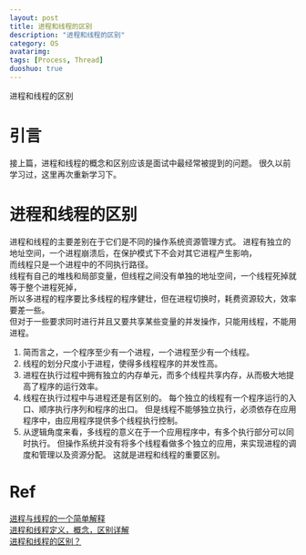 ```yaml
---
layout: post
title: 进程和线程的区别
description: "进程和线程的区别"
category: OS
avatarimg:
tags: [Process, Thread]
duoshuo: true
---
```


进程和线程的区别

# 引言

接上篇，进程和线程的概念和区别应该是面试中最经常被提到的问题。
很久以前学习过，这里再次重新学习下。

# 进程和线程的区别

进程和线程的主要差别在于它们是不同的操作系统资源管理方式。  进程有独立的地址空间，一个进程崩溃后，在保护模式下不会对其它进程产生影响，  
而线程只是一个进程中的不同执行路径。  
线程有自己的堆栈和局部变量，但线程之间没有单独的地址空间，一个线程死掉就等于整个进程死掉，  
所以多进程的程序要比多线程的程序健壮，但在进程切换时，耗费资源较大，效率要差一些。  
但对于一些要求同时进行并且又要共享某些变量的并发操作，只能用线程，不能用进程。  


1. 简而言之，一个程序至少有一个进程，一个进程至少有一个线程。
2. 线程的划分尺度小于进程，使得多线程程序的并发性高。
3. 进程在执行过程中拥有独立的内存单元，而多个线程共享内存，从而极大地提高了程序的运行效率。
4. 线程在执行过程中与进程还是有区别的。
   每个独立的线程有一个程序运行的入口、顺序执行序列和程序的出口。
   但是线程不能够独立执行，必须依存在应用程序中，由应用程序提供多个线程执行控制。
5. 从逻辑角度来看，多线程的意义在于一个应用程序中，有多个执行部分可以同时执行。
   但操作系统并没有将多个线程看做多个独立的应用，来实现进程的调度和管理以及资源分配。
   这就是进程和线程的重要区别。
   
   
# Ref
[进程与线程的一个简单解释](http://www.ruanyifeng.com/blog/2013/04/processes_and_threads.html)  
[进程和线程定义，概念，区别详解](http://www.imooc.com/article/11011)  
[进程和线程的区别？](http://blog.csdn.net/mxsgoden/article/details/8821936)   
